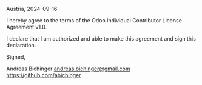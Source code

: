 Austria, 2024-09-16

I hereby agree to the terms of the Odoo Individual Contributor License
Agreement v1.0.

I declare that I am authorized and able to make this agreement and sign this
declaration.

Signed,

Andreas Bichinger andreas.bichinger@gmail.com https://github.com/abichinger
